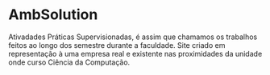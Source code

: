 # AmbSolution
Ativadades Práticas Supervisionadas,  é assim que chamamos os trabalhos feitos  ao longo dos semestre durante a  faculdade. Site criado em representação  à uma  empresa real e existente nas proximidades  da  unidade onde curso Ciência da Computação.
